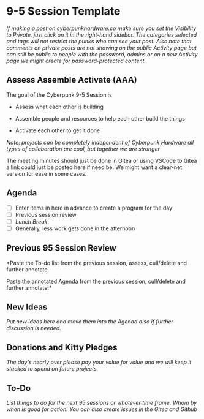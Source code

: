 # 9-5 Session Template

*If making a post on cyberpunkhardware.co make sure you set the Visibility to Private. just click on it in the right-hand sidebar. The categories selected and tags will not restrict the punks who can see your post. Also note that comments on private posts are not showing on the public Activity page but can still be public to people with the password, admins or on a new Activity page we might create for password-protected content.*

## Assess Assemble Activate (AAA)
The goal of the Cyberpunk 9-5 Session is 

- Assess what each other is building

- Assemble people and resources to help each other build the things

- Activate each other to get it done

*Note: projects can be completely independent of Cyberpunk Hardware all types of collaboration are cool, but together we are stronger*

The meeting minutes should just be done in Gitea or using VSCode to Gitea a link could just be posted here if need be. We might want a clear-net version for ease in some cases.

## Agenda
- [ ] Enter items in here in advance to create a program for the day
- [ ] Previous session review
- [ ] *Lunch Break*
- [ ] Generally, less work gets done in the afternoon

## Previous 95 Session Review

*Paste the To-do list from the previous session, assess, cull/delete and further annotate.

Paste the annotated Agenda from the previous session, cull/delete and further annotate.*

## New Ideas

*Put new ideas here and move them into the Agenda also if further discussion is needed.*

## Donations and Kitty Pledges
*The day's nearly over please pay your value for value and we will keep it stacked to spend on future projects.*

## To-Do

*List things to do for the next 95 sessions or whatever time frame. Whom by when is good for action. You can also create issues in the Gitea and Github*
